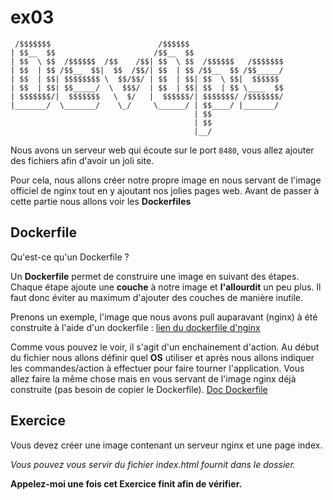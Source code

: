 # ex03

```
 /$$$$$$$                        /$$$$$$
| $$__  $$                      /$$__  $$
| $$  \ $$  /$$$$$$  /$$    /$$| $$  \ $$  /$$$$$$   /$$$$$$$
| $$  | $$ /$$__  $$|  $$  /$$/| $$  | $$ /$$__  $$ /$$_____/
| $$  | $$| $$$$$$$$ \  $$/$$/ | $$  | $$| $$  \ $$|  $$$$$$
| $$  | $$| $$_____/  \  $$$/  | $$  | $$| $$  | $$ \____  $$
| $$$$$$$/|  $$$$$$$   \  $/   |  $$$$$$/| $$$$$$$/ /$$$$$$$/
|_______/  \_______/    \_/     \______/ | $$____/ |_______/
                                         | $$
                                         | $$
                                         |__/
```

Nous avons un serveur web qui écoute sur le port `8480`, vous allez ajouter
des fichiers afin d'avoir un joli site.

Pour cela, nous allons créer notre propre image en nous servant de
l'image officiel de nginx tout en y ajoutant nos jolies pages web.
Avant de passer à cette partie nous allons voir les **Dockerfiles**

## Dockerfile

Qu'est-ce qu'un Dockerfile ?

Un **Dockerfile** permet de construire une image en suivant des étapes.
Chaque étape ajoute une **couche** à notre image et **l'allourdit** un peu
plus. Il faut donc éviter au maximum d'ajouter des couches de manière inutile.

Prenons un exemple, l'image que nous avons pull auparavant (nginx) à été
construite à l'aide d'un dockerfile : [lien du dockerfile d'nginx](https://github.com/nginxinc/docker-nginx/blob/baa050df601b5e798431a9db458e16f53b1031f6/mainline/stretch/Dockerfile)

Comme vous pouvez le voir, il s'agit d'un enchainement d'action. Au début du
fichier nous allons définir quel **OS** utiliser et après nous allons
indiquer les commandes/action à effectuer pour faire tourner l'application.
Vous allez faire la même chose mais en vous servant de l'image nginx déjà
construite (pas besoin de copier le Dockerfile).
[Doc Dockerfile](https://docs.docker.com/engine/reference/builder/)

## Exercice

Vous devez créer une image contenant un serveur nginx et une page index.

*Vous pouvez vous servir du fichier index.html fournit dans le dossier.*

**Appelez-moi une fois cet Exercice finit afin de vérifier.**
